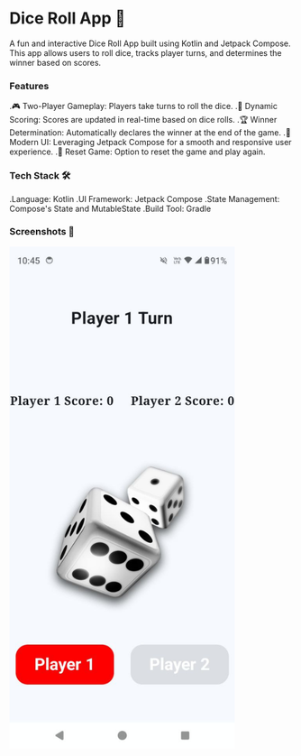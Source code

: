 # Dice Roll App 🎲

A fun and interactive Dice Roll App built using Kotlin and Jetpack Compose. This app allows users to roll dice, tracks player turns, and determines the winner based on scores.

### Features
.🎮 Two-Player Gameplay: Players take turns to roll the dice.
.🔢 Dynamic Scoring: Scores are updated in real-time based on dice rolls.
.🏆 Winner Determination: Automatically declares the winner at the end of the game.
.🎨 Modern UI: Leveraging Jetpack Compose for a smooth and responsive user experience.
.🔄 Reset Game: Option to reset the game and play again.

### Tech Stack 🛠️

.Language: Kotlin
.UI Framework: Jetpack Compose
.State Management: Compose's State and MutableState
.Build Tool: Gradle

### Screenshots 📸
<img src="https://github.com/Yogeshyadav03/Dice_Roll_App/blob/master/photo_6228507903204115044_y.jpg?raw=true" alt="Dice Roll App Screenshot" width="400">

